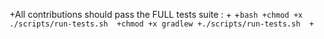 +All contributions should pass the FULL tests suite : 
+
+```bash
+chmod +x ./scripts/run-tests.sh 
+chmod +x gradlew
+./scripts/run-tests.sh 
+```
